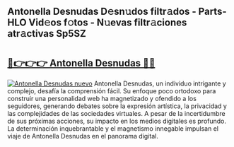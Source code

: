 ## Antonella Desnudas D𝚎sn𝚞dos filtr𝚊dos - Parts-HLO Vid𝚎os f𝚘tos - N𝚞evas filtr𝚊ciones atr𝚊ctivas Sp5SZ

# <h2><a href="http://mb0s6ou.tromn.icu/?c=Antonella+Desnudas">🔗👉👉👉 Antonella Desnudas 🔗🔗</a></h2>

[![Antonella Desnudas nuevo](https://i.imgur.com/pEAQMta.gif)](http://mb0s6ou.tromn.icu/?c=Antonella+Desnudas)
Antonella Desnudas, un individuo intrigante y complejo, desafía la comprensión fácil. Su enfoque poco ortodoxo para construir una personalidad web ha magnetizado y ofendido a los seguidores, generando debates sobre la expresión artística, la privacidad y las complejidades de las sociedades virtuales. A pesar de la incertidumbre de sus próximas acciones, su impacto en los medios digitales es profundo. La determinación inquebrantable y el magnetismo innegable impulsan el viaje de Antonella Desnudas en el panorama digital.
